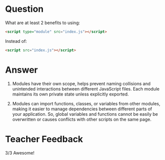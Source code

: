 # Question

What are at least 2 benefits to using:

```html
<script type="module" src="index.js"></script>
```

Instead of:

```html
<script src="index.js"></script>
```

# Answer
1. Modules have their own scope, helps prevent naming collisions and unintended interactions between different JavaScript files. Each module maintains its own private state unless explicitly exported.

2. Modules can import functions, classes, or variables from other modules, making it easier to manage dependencies between different parts of your application. So, global variables and functions cannot be easily be overwritten or causes conflicts with other scripts on the same page.


# Teacher Feedback
3/3
Awesome!